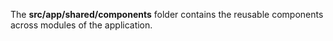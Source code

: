 The **src/app/shared/components** folder contains the reusable components across modules of the application.